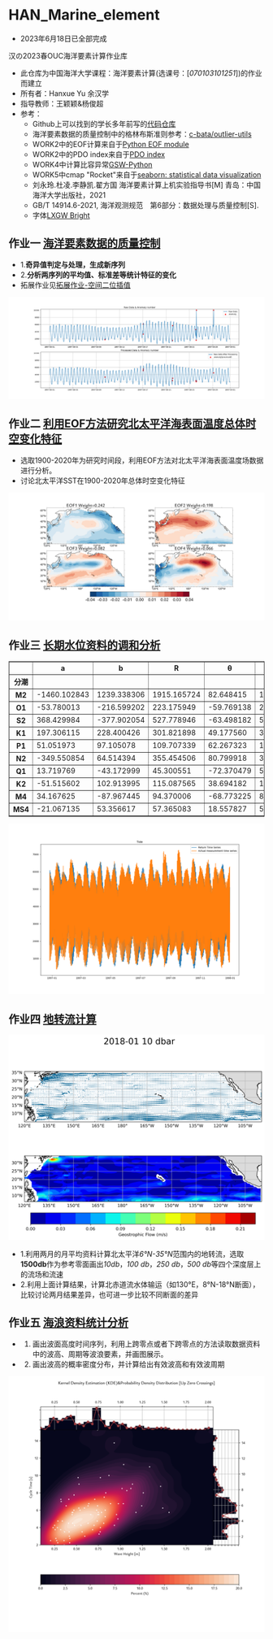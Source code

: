 # HAN_Marine_element

- 2023年6月18日已全部完成

汉の2023春OUC海洋要素计算作业库

- 此仓库为中国海洋大学课程：海洋要素计算(选课号：[*070103101251*])的作业而建立
- 所有者：Hanxue Yu 余汉学
- 指导教师：王颖颖&杨俊超
- 参考：
  - Github上可以找到的学长多年前写的[代码仓库][先輩のRepo]
  - 海洋要素数据的质量控制中的格林布斯准则参考：[c-bata/outlier-utils][glbs]
  - WORK2中的EOF计算来自于[Python EOF module][eofs]
  - WORK2中的PDO index来自于[PDO index][pdo]
  - WORK4中计算比容异常[GSW-Python][gsw]
  - WORK5中cmap "Rocket"来自于[seaborn: statistical data visualization][seaborn]
  - 刘永玲.杜凌.李静凯.翟方国 海洋要素计算上机实验指导书[M] 青岛：中国海洋大学出版社，2021
  - GB/T 14914.6-2021, 海洋观测规范　第6部分：数据处理与质量控制[S].
  - 字体[LXGW Bright][lxgw]

## 作业一 [海洋要素数据的质量控制][def1]

- 1.**奇异值判定与处理，生成新序列**
- 2.**分析两序列的平均值、标准差等统计特征的变化**
- 拓展作业见[拓展作业-空间二位插值][def1_d]

![WORK1代表图片](https://github.com/Yuhan-xue/HAN_Marine_element/blob/main/WORK1/results.png)

## 作业二 [利用EOF方法研究北太平洋海表面温度总体时空变化特征][def2]

- 选取1900-2020年为研究时间段，利用EOF方法对北太平洋海表面温度场数据进行分析。  
- 讨论北太平洋SST在1900-2020年总体时空变化特征

![WORK2代表图片](https://github.com/Yuhan-xue/HAN_Marine_element/blob/main/WORK2/results.png)

## 作业三 [长期水位资料的调和分析][def3]

<table border=\"1\" class=\"dataframe\">
  <thead>
    <tr style=\"text-align: right;\">
      <th></th>
      <th>a</th>
      <th>b</th>
      <th>R</th>
      <th>θ</th>
      <th>H</th>
      <th>g</th>
    </tr>
    <tr>
      <th>分潮</th>
      <th></th>
      <th></th>
      <th></th>
      <th></th>
      <th></th>
      <th></th>
    </tr>
  </thead>
  <tbody>
    <tr>
      <th>M2</th>
      <td>-1460.102843</td>
      <td>1239.338306</td>
      <td>1915.165724</td>
      <td>82.648415</td>
      <td>1845.483605</td>
      <td>8.659484</td>
    </tr>
    <tr>
      <th>O1</th>
      <td>-53.780013</td>
      <td>-216.599202</td>
      <td>223.175949</td>
      <td>-59.769138</td>
      <td>276.439846</td>
      <td>64.557064</td>
    </tr>
    <tr>
      <th>S2</th>
      <td>368.429984</td>
      <td>-377.902054</td>
      <td>527.778946</td>
      <td>-63.498182</td>
      <td>527.778946</td>
      <td>239.201911</td>
    </tr>
    <tr>
      <th>K1</th>
      <td>197.306115</td>
      <td>228.400426</td>
      <td>301.821898</td>
      <td>49.177560</td>
      <td>341.978206</td>
      <td>307.634942</td>
    </tr>
    <tr>
      <th>P1</th>
      <td>51.051973</td>
      <td>97.105078</td>
      <td>109.707339</td>
      <td>62.267323</td>
      <td>109.707339</td>
      <td>293.144287</td>
    </tr>
    <tr>
      <th>N2</th>
      <td>-349.550854</td>
      <td>64.514394</td>
      <td>355.454506</td>
      <td>80.799918</td>
      <td>342.521514</td>
      <td>317.393238</td>
    </tr>
    <tr>
      <th>Q1</th>
      <td>13.719769</td>
      <td>-43.172999</td>
      <td>45.300551</td>
      <td>-72.370479</td>
      <td>56.112128</td>
      <td>10.179002</td>
    </tr>
    <tr>
      <th>K2</th>
      <td>-51.515602</td>
      <td>102.913995</td>
      <td>115.087565</td>
      <td>38.694182</td>
      <td>153.633137</td>
      <td>72.628583</td>
    </tr>
    <tr>
      <th>M4</th>
      <td>34.167625</td>
      <td>-87.967445</td>
      <td>94.370006</td>
      <td>-68.773225</td>
      <td>87.627747</td>
      <td>17.526245</td>
    </tr>
    <tr>
      <th>MS4</th>
      <td>-21.067135</td>
      <td>53.356617</td>
      <td>57.365083</td>
      <td>18.557827</td>
      <td>53.266638</td>
      <td>248.168533</td>
    </tr>
  </tbody>
</table>

![WORK3代表图片](https://github.com/Yuhan-xue/HAN_Marine_element/blob/main/WORK3/results.png)

## 作业四 [地转流计算][def4]

![WORK4代表图片](https://github.com/Yuhan-xue/HAN_Marine_element/blob/main/WORK4/2018-01%2010%20dbar.png)

- 1.利用两月的月平均资料计算北太平洋*6°N-35°N*范围内的地转流，选取**1500db**作为参考零面画出*10db*，*100 db*，*250 db*，*500 db*等四个深度层上的流场和流速
- 2.利用上面计算结果，计算北赤道流水体输运（如130°E，8°N-18°N断面），比较讨论两月结果差异，也可进一步比较不同断面的差异  

## 作业五 [海浪资料统计分析][def5]

- 1. 画出波面高度时间序列，利用上跨零点或者下跨零点的方法读取数据资料中的波高、周期等波浪要素，并画图展示。  
- 2. 画出波高的概率密度分布，并计算给出有效波高和有效波周期  

![WORK5代表图片](https://github.com/Yuhan-xue/HAN_Marine_element/blob/main/WORK5/result.png)

[先輩のRepo]: https://github.com/FinalTheory/oceanography-numerical-calculations
[glbs]: https://github.com/c-bata/outlier-utils
[gsw]: https://teos-10.github.io/GSW-Python/gsw_flat.html
[eofs]: https://ajdawson.github.io/eofs/latest/api/eofs.standard.html
[pdo]: https://www.ncei.noaa.gov/access/monitoring/pdo/
[seaborn]: http://seaborn.pydata.org/
[lxgw]: https://github.com/lxgw/LxgwBright
[def1]: https://nbviewer.org/github/Yuhan-xue/HAN_Marine_element/blob/main/WORK1/WORK1.ipynb
[def1_d]: https://nbviewer.org/github/Yuhan-xue/HAN_Marine_element/blob/main/WORK1/%E6%8B%93%E5%B1%95/%E6%8B%93%E5%B1%951.ipynb
[def2]: https://nbviewer.org/github/Yuhan-xue/HAN_Marine_element/blob/main/WORK2/WORK2.ipynb
[def3]: https://nbviewer.org/github/Yuhan-xue/HAN_Marine_element/blob/main/WORK3/WORK3.ipynb
[def4]: https://nbviewer.org/github/Yuhan-xue/HAN_Marine_element/blob/main/WORK4/WORK4.ipynb
[def5]: https://nbviewer.org/github/Yuhan-xue/HAN_Marine_element/blob/main/WORK5/WORK5.ipynb
